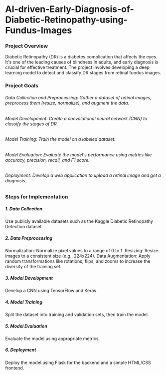# AI-driven-Early-Diagnosis-of-Diabetic-Retinopathy-using-Fundus-Images

### Project Overview
Diabetic Retinopathy (DR) is a diabetes complication that affects the eyes. It's one of the leading causes of blindness in adults, and early diagnosis is crucial for effective treatment. The project involves developing a deep learning model to detect and classify DR stages from retinal fundus images.

### Project Goals
###### Data Collection and Preprocessing: Gather a dataset of retinal images, preprocess them (resize, normalize), and augment the data.
###### Model Development: Create a convolutional neural network (CNN) to classify the stages of DR.
###### Model Training: Train the model on a labeled dataset.
###### Model Evaluation: Evaluate the model's performance using metrics like accuracy, precision, recall, and F1 score.
###### Deployment: Develop a web application to upload a retinal image and get a diagnosis.

### Steps for Implementation
##### 1. Data Collection
Use publicly available datasets such as the Kaggle Diabetic Retinopathy Detection dataset.

##### 2. Data Preprocessing
Normalization: Normalize pixel values to a range of 0 to 1.
Resizing: Resize images to a consistent size (e.g., 224x224).
Data Augmentation: Apply random transformations like rotations, flips, and zooms to increase the diversity of the training set.
##### 3. Model Development
Develop a CNN using TensorFlow and Keras.

##### 4. Model Training
Split the dataset into training and validation sets, then train the model.

##### 5. Model Evaluation
Evaluate the model using appropriate metrics.

##### 6. Deployment
Deploy the model using Flask for the backend and a simple HTML/CSS frontend.
